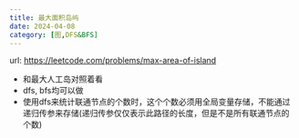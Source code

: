 ```yaml
---
title: 最大面积岛屿
date: 2024-04-08
category: [图,DFS&BFS]
---
```


url: https://leetcode.com/problems/max-area-of-island



- 和最大人工岛对照着看
- dfs, bfs均可以做
- 使用dfs来统计联通节点的个数时，这个个数必须用全局变量存储，不能通过递归传参来存储(递归传参仅仅表示此路径的长度，但是不是所有联通节点的个数)

